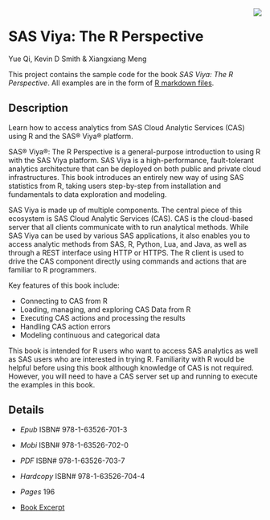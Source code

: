 <img src='cover.jpg' align='right' />

# SAS Viya: The R Perspective

Yue Qi, Kevin D Smith & Xiangxiang Meng

This project contains the sample code for the book *SAS Viya: The R
Perspective*.  All examples are in the form of
[R markdown files](https://rmarkdown.rstudio.com).

## Description

Learn how to access analytics from SAS Cloud Analytic Services (CAS)
using R and the SAS® Viya® platform.

SAS® Viya®: The R Perspective is a general-purpose introduction to
using R with the SAS Viya platform. SAS Viya is a high-performance,
fault-tolerant analytics architecture that can be deployed on both
public and private cloud infrastructures. This book introduces an
entirely new way of using SAS statistics from R, taking users
step-by-step from installation and fundamentals to data exploration
and modeling.

SAS Viya is made up of multiple components. The central piece of
this ecosystem is SAS Cloud Analytic Services (CAS). CAS is the
cloud-based server that all clients communicate with to run analytical
methods. While SAS Viya can be used by various SAS applications,
it also enables you to access analytic methods from SAS, R, Python,
Lua, and Java, as well as through a REST interface using HTTP or
HTTPS. The R client is used to drive the CAS component directly using
commands and actions that are familiar to R programmers.

Key features of this book include:

* Connecting to CAS from R
* Loading, managing, and exploring CAS Data from R
* Executing CAS actions and processing the results
* Handling CAS action errors
* Modeling continuous and categorical data

This book is intended for R users who want to access SAS analytics as
well as SAS users who are interested in trying R. Familiarity with R
would be helpful before using this book although knowledge of CAS is
not required. However, you will need to have a CAS server set up and
running to execute the examples in this book.

## Details

- *Epub* ISBN# 978-1-63526-701-3
- *Mobi* ISBN# 978-1-63526-702-0
- *PDF* ISBN# 978-1-63526-703-7
- *Hardcopy* ISBN# 978-1-63526-704-4
- *Pages* 196

- [Book Excerpt](https://www.sas.com/storefront/aux/en/spviyar/71833_excerpt.pdf)
